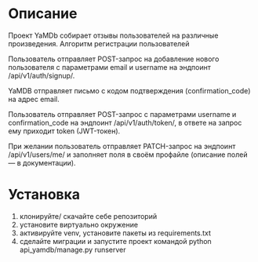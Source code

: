 # Описание

Проект YaMDb собирает отзывы пользователей на различные произведения.
Алгоритм регистрации пользователей

Пользователь отправляет POST-запрос на добавление нового пользователя с параметрами email и username на эндпоинт /api/v1/auth/signup/.

YaMDB отправляет письмо с кодом подтверждения (confirmation_code) на адрес email.

Пользователь отправляет POST-запрос с параметрами username и confirmation_code на эндпоинт /api/v1/auth/token/, в ответе на запрос ему приходит token (JWT-токен).

При желании пользователь отправляет PATCH-запрос на эндпоинт /api/v1/users/me/ и заполняет поля в своём профайле (описание полей — в документации).

# Установка

1. клонируйте/ скачайте себе репозиторий
2. установите виртуально окружение
3. активируйте venv, установите пакеты из requirements.txt
4. сделайте миграции и запустите проект командой python api_yamdb/manage.py runserver
